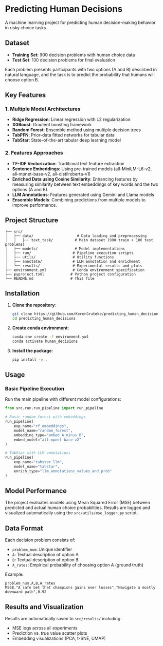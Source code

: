 # Predicting Human Decisions

A machine learning project for predicting human decision-making behavior in risky choice tasks.

## Dataset

- **Training Set**: 900 decision problems with human choice data
- **Test Set**: 100 decision problems for final evaluation

Each problem presents participants with two options (A and B) described in natural language, and the task is to predict the probability that humans will choose option B.

## Key Features

### 1. Multiple Model Architectures
- **Ridge Regression**: Linear regression with L2 regularization
- **XGBoost**: Gradient boosting framework
- **Random Forest**: Ensemble method using multiple decision trees
- **TabPFN**: Prior-data fitted networks for tabular data
- **TabStar**: State-of-the-art tabular deep learning model

### 2. Features Approaches
- **TF-IDF Vectorization**: Traditional text feature extraction
- **Sentence Embeddings**: Using pre-trained models (all-MiniLM-L6-v2, all-mpnet-base-v2, all-distilroberta-v1)
- **Enriched Data using Cosine Similarity**: Enhancing features by measuring similarity between text embeddings of key words and the two options (A and B).
- **LLM Annotations**: Features generated using Gemini and Llama models
- **Ensemble Models**: Combining predictions from multiple models to improve performance.


## Project Structure

```
├── src/
│   ├── data/                    # Data loading and preprocessing
│   │   ├── text_task/          # Main dataset (900 train + 100 test problems)
│   ├── models/                 # Model implementations
│   ├── run/                   # Pipeline execution scripts
│   ├── utils/                 # Utility functions
│   ├── annotate/              # LLM annotation and enrichment
│   └── results/               # Experimental results and plots
├── environment.yml            # Conda environment specification
├── pyproject.toml            # Python project configuration
└── README.md                 # This file
```

## Installation

1. **Clone the repository**:
   ```bash
   git clone https://github.com/KerenGruteke/predicting_human_decisions.git
   cd predicting_human_decisions
   ```

2. **Create conda environment**:
   ```bash
   conda env create -f environment.yml
   conda activate human_decisions
   ```

3. **Install the package**:
   ```bash
   pip install -e .
   ```

## Usage

### Basic Pipeline Execution

Run the main pipeline with different model configurations:

```python
from src.run.run_pipeline import run_pipeline

# Basic random forest with embeddings
run_pipeline(
    exp_name="rf_embeddings", 
    model_name="random_forest", 
    embedding_type="embed_A_minus_B",
    embed_model="all-mpnet-base-v2"
)

# TabStar with LLM annotations
run_pipeline(
    exp_name="tabstar_llm", 
    model_name="tabstar", 
    enrich_type="llm_annotations_values_and_prob"
)
```

## Model Performance

The project evaluates models using Mean Squared Error (MSE) between predicted and actual human choice probabilities. Results are logged and visualized automatically using the `src/utils/mse_logger.py` script.

## Data Format

Each decision problem consists of:
- `problem_num`: Unique identifier
- `A`: Textual description of option A
- `B`: Textual description of option B  
- `A_rates`: Empirical probability of choosing option A (ground truth)

Example:
```csv
problem_num,A,B,A_rates
M568,"A safe bet that champions gains over losses","Navigate a mostly downward path",0.92
```

## Results and Visualization

Results are automatically saved to `src/results/` including:
- MSE logs across all experiments
- Prediction vs. true value scatter plots
- Embedding visualizations (PCA, t-SNE, UMAP)
